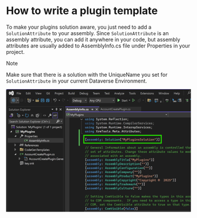 # How to write a plugin template

To make your plugins solution aware, you just need to add a `SolutionAttribute` to your assembly. Since `SolutionAttribute` is an assembly attribute, you can add it anywhere in your code, but assembly attributes are usually added to AssemblyInfo.cs file under Properties in your project.

> [!NOTE]
>
> Make sure that there is a solution with the UniqueName you set for `SolutionAttribute` in your current Dataverse Environment.

![solution-attribute](../../.media/screenshots/solution-attribute.png)


